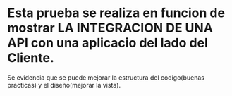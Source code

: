 # Esta prueba se realiza en funcion de mostrar LA INTEGRACION DE UNA API con una aplicacio del lado del Cliente. 
Se evidencia que se puede mejorar la estructura del codigo(buenas practicas) y el diseño(mejorar la vista).  
